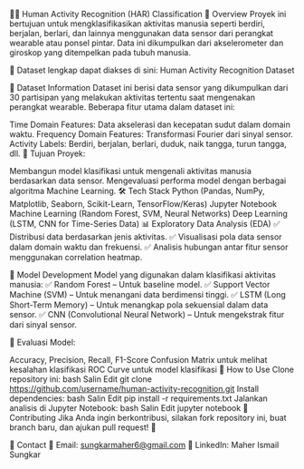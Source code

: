 🚶‍♂️ Human Activity Recognition (HAR) Classification
📌 Overview
Proyek ini bertujuan untuk mengklasifikasikan aktivitas manusia seperti berdiri, berjalan, berlari, dan lainnya menggunakan data sensor dari perangkat wearable atau ponsel pintar. Data ini dikumpulkan dari akselerometer dan giroskop yang ditempelkan pada tubuh manusia.

📂 Dataset lengkap dapat diakses di sini: Human Activity Recognition Dataset

📁 Dataset Information
Dataset ini berisi data sensor yang dikumpulkan dari 30 partisipan yang melakukan aktivitas tertentu saat mengenakan perangkat wearable. Beberapa fitur utama dalam dataset ini:

Time Domain Features: Data akselerasi dan kecepatan sudut dalam domain waktu.
Frequency Domain Features: Transformasi Fourier dari sinyal sensor.
Activity Labels: Berdiri, berjalan, berlari, duduk, naik tangga, turun tangga, dll.
📌 Tujuan Proyek:

Membangun model klasifikasi untuk mengenali aktivitas manusia berdasarkan data sensor.
Mengevaluasi performa model dengan berbagai algoritma Machine Learning.
🛠 Tech Stack
Python (Pandas, NumPy, Matplotlib, Seaborn, Scikit-Learn, TensorFlow/Keras)
Jupyter Notebook
Machine Learning (Random Forest, SVM, Neural Networks)
Deep Learning (LSTM, CNN for Time-Series Data)
📊 Exploratory Data Analysis (EDA)
✅ Distribusi data berdasarkan jenis aktivitas.
✅ Visualisasi pola data sensor dalam domain waktu dan frekuensi.
✅ Analisis hubungan antar fitur sensor menggunakan correlation heatmap.

🚀 Model Development
Model yang digunakan dalam klasifikasi aktivitas manusia:
✅ Random Forest – Untuk baseline model.
✅ Support Vector Machine (SVM) – Untuk menangani data berdimensi tinggi.
✅ LSTM (Long Short-Term Memory) – Untuk menangkap pola sekuensial dalam data sensor.
✅ CNN (Convolutional Neural Network) – Untuk mengekstrak fitur dari sinyal sensor.

📌 Evaluasi Model:

Accuracy, Precision, Recall, F1-Score
Confusion Matrix untuk melihat kesalahan klasifikasi
ROC Curve untuk model klasifikasi
📜 How to Use
Clone repository ini:
bash
Salin
Edit
git clone https://github.com/username/human-activity-recognition.git
Install dependencies:
bash
Salin
Edit
pip install -r requirements.txt
Jalankan analisis di Jupyter Notebook:
bash
Salin
Edit
jupyter notebook
🤝 Contributing
Jika Anda ingin berkontribusi, silakan fork repository ini, buat branch baru, dan ajukan pull request! 🚀

📩 Contact
📧 Email: sungkarmaher6@gmail.com
🔗 LinkedIn: Maher Ismail Sungkar
